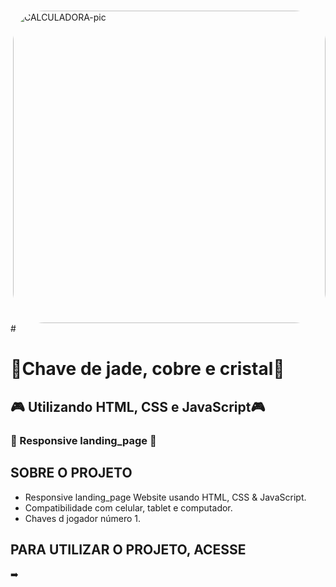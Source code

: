 
#
<img align="right" alt="CALCULADORA-pic" height="500" style="border-radius:50px;" src="https://github.com/JVOA02/key/blob/main/Document-Pessoal-%E2%80%94-Microsoft_-Edge-2022-12-08-20-35-32-_online-video-cutter.com_-_2_.gif">
#

# 🔑Chave de jade, cobre e cristal🔑
## 🎮 Utilizando HTML, CSS e JavaScript🎮
### 📱 Responsive landing_page 📱

## SOBRE O PROJETO
- Responsive landing_page Website usando HTML, CSS & JavaScript.
- Compatibilidade com celular, tablet e computador.
- Chaves d jogador número 1.

## PARA UTILIZAR O PROJETO, ACESSE
➡️ 
